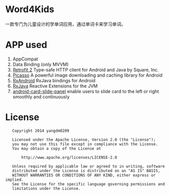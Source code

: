 Word4Kids
======
一款专门为儿童设计的学单词应用，通过单词卡来学习单词。



APP used
======
1. AppCompat
1. Data Binding (only MVVM)
1. [Retrofit 2](https://github.com/square/retrofit)  Type-safe HTTP client for Android and Java by Square, Inc.
1. [Picasso](https://github.com/square/picasso)   A powerful image downloading and caching library for Android
1. [RxAndroid](https://github.com/ReactiveX/RxAndroid)   RxJava bindings for Android
1. [RxJava](https://github.com/ReactiveX/RxJava)  Reactive Extensions for the JVM 
1. [android-card-slide-panel](https://github.com/xmuSistone/android-card-slide-panel)  enable users to slide card to the left or right smoothly and continuously


License
======

```
   Copyright 2014 yangdm0209

   Licensed under the Apache License, Version 2.0 (the "License");
   you may not use this file except in compliance with the License.
   You may obtain a copy of the License at

       http://www.apache.org/licenses/LICENSE-2.0

   Unless required by applicable law or agreed to in writing, software
   distributed under the License is distributed on an "AS IS" BASIS,
   WITHOUT WARRANTIES OR CONDITIONS OF ANY KIND, either express or implied.
   See the License for the specific language governing permissions and
   limitations under the License.
```
